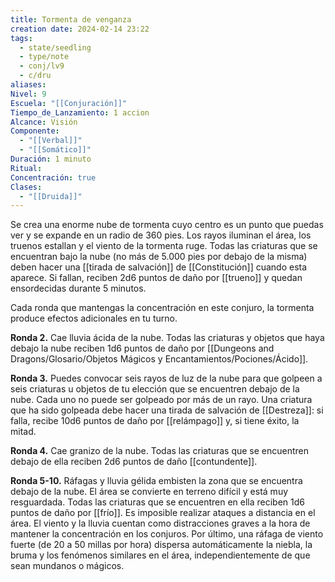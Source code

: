 ```yaml
---
title: Tormenta de venganza
creation date: 2024-02-14 23:22
tags:
  - state/seedling
  - type/note
  - conj/lv9
  - c/dru
aliases: 
Nivel: 9
Escuela: "[[Conjuración]]"
Tiempo_de_Lanzamiento: 1 accion
Alcance: Visión
Componente:
  - "[[Verbal]]"
  - "[[Somático]]"
Duración: 1 minuto
Ritual: 
Concentración: true
Clases:
  - "[[Druida]]"
---
```

Se crea una enorme nube de tormenta cuyo centro es un punto que puedas ver y se expande en un radio de 360 pies. Los rayos iluminan el área, los truenos estallan y el viento de la tormenta ruge. Todas las criaturas que se encuentran bajo la nube (no más de 5.000 pies por debajo de la misma) deben hacer una [[tirada de salvación]] de [[Constitución]] cuando esta aparece. Si fallan, reciben 2d6 puntos de daño por [[trueno]] y quedan ensordecidas durante 5 minutos.

Cada ronda que mantengas la concentración en este conjuro, la tormenta produce efectos adicionales en tu turno.

**Ronda 2.** Cae lluvia ácida de la nube. Todas las criaturas y objetos que haya debajo la nube reciben 1d6 puntos de daño por [[Dungeons and Dragons/Glosario/Objetos Mágicos y Encantamientos/Pociones/Ácido]].

**Ronda 3.** Puedes convocar seis rayos de luz de la nube para que golpeen a seis criaturas u objetos de tu elección que se encuentren debajo de la nube. Cada uno no puede ser golpeado por más de un rayo. Una criatura que ha sido golpeada debe hacer una tirada de salvación de [[Destreza]]: si falla, recibe 10d6 puntos de daño por [[relámpago]] y, si tiene éxito, la mitad.

**Ronda 4.** Cae granizo de la nube. Todas las criaturas que se encuentren debajo de ella reciben 2d6 puntos de daño [[contundente]].

**Ronda 5-10.** Ráfagas y lluvia gélida embisten la zona que se encuentra debajo de la nube. El área se convierte en terreno difícil y está muy resguardada. Todas las criaturas que se encuentren en ella reciben 1d6 puntos de daño por [[frío]]. Es imposible realizar ataques a distancia en el área. El viento y la lluvia cuentan como distracciones graves a la hora de mantener la concentración en los conjuros. Por último, una ráfaga de viento fuerte (de 20 a 50 millas por hora) dispersa automáticamente la niebla, la bruma y los fenómenos similares en el área, independientemente de que sean mundanos o mágicos.